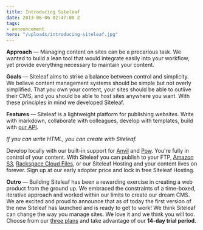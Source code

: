 ```yaml
---
title: Introducing Siteleaf
date: 2013-06-06 02:47:00 Z
tags:
- announcement
hero: "/uploads/introducing-siteleaf.jpg"
---
```


**Approach** — Managing content on sites can be a precarious task. We wanted to build a lean tool that would integrate easily into your workflow, yet provide everything necessary to maintain your content.

**Goals** — Siteleaf aims to strike a balance between control and simplicity. We believe content management systems should be simple but not overly simplified. That you own your content, your sites should be able to outlive their CMS, and you should be able to host sites anywhere you want. With these principles in mind we developed Siteleaf.

**Features** — Siteleaf is a lightweight platform for publishing websites. Write with markdown, collaborate with colleagues, develop with templates, build with [our&nbsp;API](https://github.com/siteleaf).

*If you can write HTML, you can create with Siteleaf.*


Develop locally with our built-in support for [Anvil](http://anvilformac.com) and [Pow](http://pow.cx). You're fully in control of your content. With Siteleaf you can publish to your FTP, [Amazon S3](http://aws.amazon.com/s3/), [Rackspace Cloud Files](http://www.rackspace.com/cloud/files/), or our Siteleaf Hosting and your content lives on forever. Sign up at our early adopter price and lock in free Siteleaf Hosting.

**Outro** — Building Siteleaf has been a rewarding exercise in creating a web product from the ground up. We embraced the constraints of a time-boxed, iterative approach and worked within our limits to create our dream CMS. We are excited and proud to announce that as of today the first version of the new Siteleaf has launched and is ready to get to work! We think Siteleaf can change the way you manage sites. We love it and we think you will too. Choose from our [three plans](http://siteleaf.com/plans) and take advantage of our **14-day trial period**.
